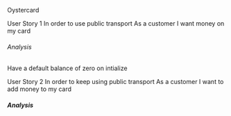 Oystercard

User Story 1
In order to use public transport
As a customer
I want money on my card

###### Analysis

Have a default balance of zero on intialize

User Story 2
In order to keep using public transport
As a customer
I want to add money to my card

##### Analysis
